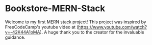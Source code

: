 # Bookstore-MERN-Stack

Welcome to my first MERN stack project! This project was inspired by FreeCodeCamp's youtube video at (https://www.youtube.com/watch?v=-42K44A1oMA).
A huge thank you to the creator for the invaluable guidance.
